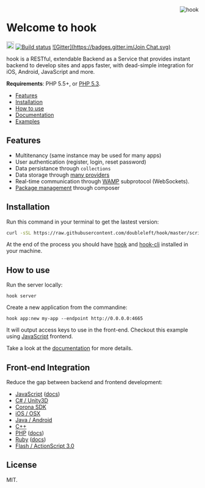 <img align="right" src="https://github.com/doubleleft/hook/blob/master/logo.png?raw=true" alt="hook" />

Welcome to hook
===

<a href="https://heroku.com/deploy?template=https%3A%2F%2Fgithub.com%2Fdoubleleft%2Fhook%2Ftree%2Fmaster"><img src="https://www.herokucdn.com/deploy/button.png" height="20" ></a>
[![Build status](https://travis-ci.org/doubleleft/hook.svg?branch=master)](https://travis-ci.org/doubleleft/hook)
[![Gitter](https://badges.gitter.im/Join Chat.svg)](https://gitter.im/doubleleft/hook?utm_source=badge&utm_medium=badge&utm_campaign=pr-badge&utm_content=badge)

hook is a RESTful, extendable Backend as a Service that provides instant backend
to develop sites and apps faster, with dead-simple integration for iOS, Android,
JavaScript and more.

**Requirements**: PHP 5.5+, or [PHP
5.3](http://doubleleft.github.io/hook-userguide/More/Deployment/#deploying-on-php-53).

- [Features](#features)
- [Installation](#installation)
- [How to use](#how-to-use)
- [Documentation](http://doubleleft.github.io/hook-userguide/)
- [Examples](https://github.com/doubleleft/hook-examples)

Features
---

- Multitenancy (same instance may be used for many apps)
- User authentication (register, login, reset password)
- Data persistance through `collections`
- Data storage through [many
  providers](http://doubleleft.github.io/hook-userguide/The-Basics/Configuration/#storage-providers)
- Real-time communication through [WAMP](http://wamp.ws) subprotocol (WebSockets).
- [Package
  management](http://doubleleft.github.io/hook-userguide/The-Basics/Configuration/#composer-packages) through composer

Installation
---

Run this command in your terminal to get the lastest
version:

```bash
curl -sSL https://raw.githubusercontent.com/doubleleft/hook/master/scripts/install.sh | bash
```

At the end of the process you should have
[hook](https://github.com/doubleleft/hook) and
[hook-cli](https://github.com/doubleleft/hook-cli.git) installed in your
machine.

How to use
---

Run the server locally:

```
hook server
```

Create a new application from the commandine:

```
hook app:new my-app --endpoint http://0.0.0.0:4665
```

It will output access keys to use in the front-end. Checkout this example using
[JavaScript](https://github.com/doubleleft/hook-javascript#how-to-use) frontend.

Take a look at the [documentation](http://doubleleft.github.io/hook-userguide/) for
more details.

Front-end Integration
---

Reduce the gap between backend and frontend development:

- [JavaScript](https://github.com/doubleleft/hook-javascript) ([docs](http://doubleleft.github.io/hook-javascript))
- [C# / Unity3D](https://github.com/doubleleft/hook-csharp)
- [Corona SDK](https://github.com/doubleleft/hook-corona-sdk)
- [iOS / OSX](https://github.com/doubleleft/hook-swift)
- [Java / Android](https://github.com/doubleleft/hook-android)
- [C++](https://github.com/doubleleft/hook-cpp)
- [PHP](https://github.com/doubleleft/hook-php) ([docs](http://doubleleft.github.io/hook-php))
- [Ruby](https://github.com/doubleleft/hook-ruby) ([docs](http://doubleleft.github.io/hook-ruby/))
- [Flash / ActionScript 3.0](https://github.com/doubleleft/hook-as3)

License
---

MIT.
